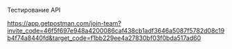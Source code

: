 Тестирование API

https://app.getpostman.com/join-team?invite_code=46f5f697e948a4200086caf438cb1adf3646a5087f5782d08c19b4f74a8440fd&target_code=f1bb229ee4a27830bf03f0bda517ad60
